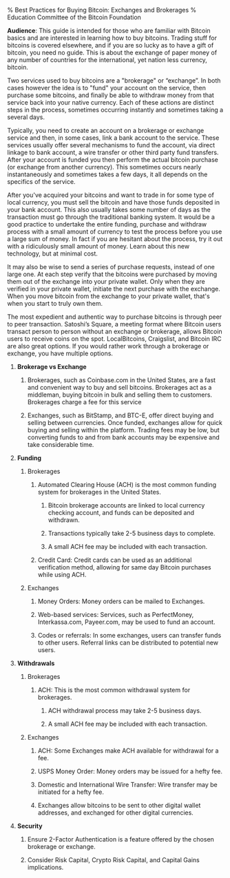 % Best Practices for Buying Bitcoin: Exchanges and Brokerages
% Education Committee of the Bitcoin Foundation

**Audience**: This guide is intended for those who are familiar with Bitcoin basics and are interested in learning how to buy bitcoins. Trading stuff for bitcoins is covered elsewhere, and if you are so lucky as to have a gift of bitcoin, you need no guide.  This is about the exchange of paper money of any number of countries for the international, yet nation less currency, bitcoin.

Two services used to buy bitcoins are a "brokerage" or “exchange”.  In both cases however the idea is to "fund" your account on the service, then purchase some bitcoins, and finally be able to withdraw money from that service back into your native currency. Each of these actions are distinct steps in the process, sometimes occurring instantly and sometimes taking a several days. 

Typically, you need to create an account on a brokerage or exchange service and then, in some cases, link a bank account to the service. These services usually offer several mechanisms to fund the account, via direct linkage to bank account, a wire transfer or other third party fund transfers. After your account is funded you then perform the actual bitcoin purchase (or exchange from another currency). This sometimes occurs nearly instantaneously and sometimes takes a few days, it all depends on the specifics of the service. 

After you've acquired your bitcoins and want to trade in for some type of local currency, you must sell the bitcoin and have those funds deposited in your bank account. This also usually takes some number of days as the transaction must go through the traditional banking system. It would be a good practice to undertake the entire funding, purchase and withdraw process with a small amount of currency to test the process before you use a large sum of money.  In fact if you are hesitant about the process, try it out with a ridiculously small amount of money. Learn about this new technology, but at minimal cost.

It may also be wise to send a series of purchase requests, instead of one large one.  At each step verify that the bitcoins were purchased by moving them out of the exchange into your private wallet.  Only when they are verified in your private wallet, initiate the next purchase with the exchange.  When you move bitcoin from the exchange to your private wallet, that's when you start to truly own them.  

The most expedient and authentic way to purchase bitcoins is through peer to peer transaction. Satoshi’s Square, a meeting format where Bitcoin users transact person to person without an exchange or brokerage, allows Bitcoin users to receive coins on the spot. LocalBitcoins, Craigslist, and Bitcoin IRC are also great options. If you would rather work through a brokerage or exchange, you have multiple options. 

1. **Brokerage vs Exchange**

    1. Brokerages, such as Coinbase.com in the United States, are a fast and convenient way to buy and sell bitcoins. Brokerages act as a middleman, buying bitcoin in bulk and selling them to customers. Brokerages charge a fee for this service

    2. Exchanges, such as BitStamp, and BTC-E, offer direct buying and selling between currencies. Once funded, exchanges allow for quick buying and selling within the platform. Trading fees may be low, but converting funds to and from bank accounts may be expensive and take considerable time.

2. **Funding**

    1. Brokerages

        1. Automated Clearing House (ACH) is the most common funding system for brokerages in the United States. 

            1. Bitcoin brokerage accounts are linked to local currency checking account, and funds can be deposited and withdrawn. 

            2. Transactions typically take 2-5 business days to complete.

            3. A small ACH fee may be included with each transaction. 

        2. Credit Card: Credit cards can be used as an additional verification method, allowing for same day Bitcoin purchases while using ACH.

    2. Exchanges

        1. Money Orders: Money orders can be mailed to Exchanges.

        2. Web-based services: Services, such as PerfectMoney, Interkassa.com, Payeer.com, may be used to fund an account.  

        3. Codes or referrals:  In some exchanges, users can transfer funds to other users. Referral links can be distributed to potential new users.

3. **Withdrawals**

    1. Brokerages

        1. ACH: This is the most common withdrawal system for brokerages. 

            1. ACH withdrawal process may take 2-5 business days.

            2. A small ACH fee may be included with each transaction. 

    2. Exchanges

        1. ACH: Some Exchanges make ACH available for withdrawal for a fee. 

        2. USPS Money Order: Money orders may be issued for a hefty fee.

        3. Domestic and International Wire Transfer: Wire transfer may be initiated for a hefty fee. 

        4. Exchanges allow bitcoins to be sent to other digital wallet addresses, and exchanged for other digital currencies.

4. **Security**

    1. Ensure 2-Factor Authentication is a feature offered by the chosen brokerage or exchange. 

    2. Consider Risk Capital, Crypto Risk Capital, and Capital Gains implications. 


